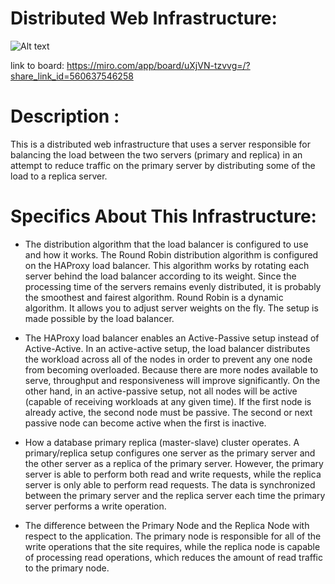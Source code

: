 # Distributed Web Infrastructure:
![Alt text](file:///c:\Users\chaima\Desktop\1-distributed_web_infrastructure.png)

link to board: https://miro.com/app/board/uXjVN-tzvvg=/?share_link_id=560637546258

# Description :
This is a distributed web infrastructure that uses a server responsible for balancing the load between the two servers (primary and replica) in an attempt to reduce traffic on the primary server by distributing some of the load to a replica server.

# Specifics About This Infrastructure:
* The distribution algorithm that the load balancer is configured to use and how it works.
The Round Robin distribution algorithm is configured on the HAProxy load balancer. This algorithm works by rotating each server behind the load balancer according to its weight. Since the processing time of the servers remains evenly distributed, it is probably the smoothest and fairest algorithm. Round Robin is a dynamic algorithm. It allows you to adjust server weights on the fly.
The setup is made possible by the load balancer.

* The HAProxy load balancer enables an Active-Passive setup instead of Active-Active. In an active-active setup, the load balancer distributes the workload across all of the nodes in order to prevent any one node from becoming overloaded. Because there are more nodes available to serve, throughput and responsiveness will improve significantly. On the other hand, in an active-passive setup, not all nodes will be active (capable of receiving workloads at any given time). If the first node is already active, the second node must be passive. The second or next passive node can become active when the first is inactive.

* How a database primary replica (master-slave) cluster operates.
A primary/replica setup configures one server as the primary server and the other server as a replica of the primary server. However, the primary server is able to perform both read and write requests, while the replica server is only able to perform read requests. The data is synchronized between the primary server and the replica server each time the primary server performs a write operation.

* The difference between the Primary Node and the Replica Node with respect to the application.
The primary node is responsible for all of the write operations that the site requires, while the replica node is capable of processing read operations, which reduces the amount of read traffic to the primary node.
